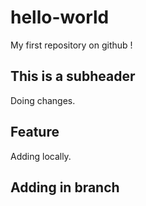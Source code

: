 # hello-world
My first repository on github !

## This is a subheader

Doing changes.

## Feature

Adding locally.

## Adding in branch